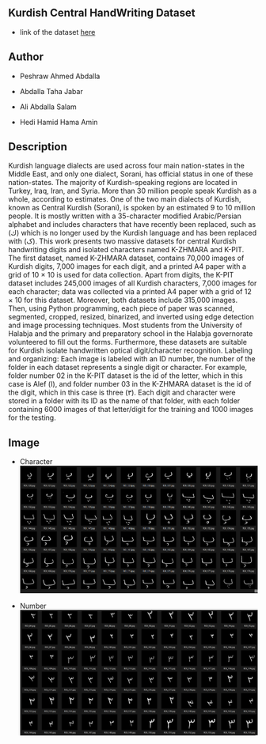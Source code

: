 ## Kurdish Central HandWriting Dataset

* link of the dataset [here](https://data.mendeley.com/datasets/zb66pp7vjh)

## Author

* Peshraw Ahmed Abdalla

* Abdalla Taha Jabar

* Ali Abdalla Salam

* Hedi Hamid Hama Amin

## Description

Kurdish language dialects are used across four main nation-states in the Middle East, and only one dialect, Sorani, has official status in one of these nation-states. The majority of Kurdish-speaking regions are located in Turkey, Iraq, Iran, and Syria. More than 30 million people speak Kurdish as a whole, according to estimates. One of the two main dialects of Kurdish, known as Central Kurdish (Sorani), is spoken by an estimated 9 to 10 million people. It is mostly written with a 35-character modified Arabic/Persian alphabet and includes characters that have recently been replaced, such as (ك) which is no longer used by the Kurdish language and has been replaced with (ک). 
This work presents two massive datasets for central Kurdish handwriting digits and isolated characters named K-ZHMARA and K-PIT. The first dataset, named K-ZHMARA dataset, contains 70,000 images of Kurdish digits, 7,000 images for each digit, and a printed A4 paper with a grid of 10 × 10 is used for data collection. Apart from digits, the K-PIT dataset includes 245,000 images of all Kurdish characters, 7,000 images for each character; data was collected via a printed A4 paper with a grid of 12 × 10 for this dataset. Moreover, both datasets include 315,000 images. Then, using Python programming, each piece of paper was scanned, segmented, cropped, resized, binarized, and inverted using edge detection and image processing techniques. Most students from the University of Halabja and the primary and preparatory school in the Halabja governorate volunteered to fill out the forms. Furthermore, these datasets are suitable for Kurdish isolate handwritten optical digit/character recognition.
Labeling and organizing:
Each image is labeled with an ID number, the number of the folder in each dataset represents a single digit or character. For example, folder number 02 in the K-PIT dataset is the id of the letter, which in this case is Alef (ا), and folder number 03 in the K-ZHMARA dataset is the id of the digit, which in this case is three (٣). Each digit and character were stored in a folder with its ID as the name of that folder, with each folder containing 6000 images of that letter/digit for the training and 1000 images for the testing.

## Image
* Character
![Exmaple](image/Screenshot%202023-02-28%20171502.png)

* Number
![Exmaple](image/Screenshot%202023-02-28%20173326.png)